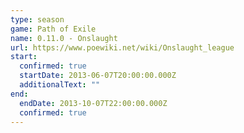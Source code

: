 ```yaml
---
type: season
game: Path of Exile
name: 0.11.0 - Onslaught
url: https://www.poewiki.net/wiki/Onslaught_league
start:
  confirmed: true
  startDate: 2013-06-07T20:00:00.000Z
  additionalText: ""
end:
  endDate: 2013-10-07T22:00:00.000Z
  confirmed: true
---
```

